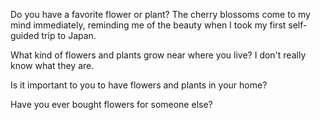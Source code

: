 
Do you have a favorite flower or plant?
The cherry blossoms come to my mind immediately, reminding me of the beauty when I took my first self-guided trip to Japan.

What kind of flowers and plants grow near where you live?
I don't really know what they are. 

Is it important to you to have flowers and plants in your home?

Have you ever bought flowers for someone else?